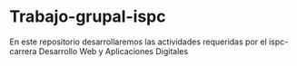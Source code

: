 # Trabajo-grupal-ispc
En este repositorio desarrollaremos las actividades requeridas por el ispc- carrera Desarrollo Web y Aplicaciones Digitales
